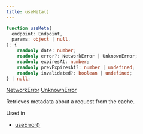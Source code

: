 ```yaml
---
title: useMeta()
---
```


```typescript
function useMeta(
  endpoint: Endpoint,
  params: object | null,
): {
    readonly date: number;
    readonly error?: NetworkError | UnknownError;
    readonly expiresAt: number;
    readonly prevExpiresAt?: number | undefined;
    readonly invalidated?: boolean | undefined;
} | null;
```

[NetworkError](./types#networkerror) [UnknownError](./types#unknownerror)

Retrieves metadata about a request from the cache.

Used in

- [useError()](./useError)
